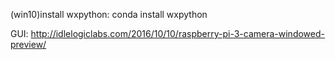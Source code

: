 (win10)install wxpython:
conda install  wxpython

GUI: 
http://idlelogiclabs.com/2016/10/10/raspberry-pi-3-camera-windowed-preview/